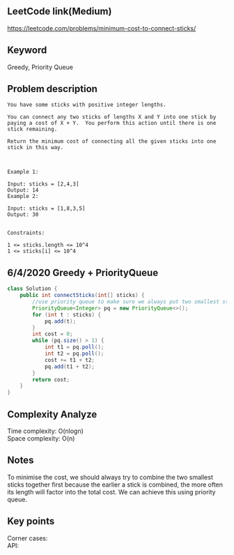 ## LeetCode link(Medium)
https://leetcode.com/problems/minimum-cost-to-connect-sticks/

## Keyword
Greedy, Priority Queue

## Problem description
```
You have some sticks with positive integer lengths.

You can connect any two sticks of lengths X and Y into one stick by paying a cost of X + Y.  You perform this action until there is one stick remaining.

Return the minimum cost of connecting all the given sticks into one stick in this way.

 

Example 1:

Input: sticks = [2,4,3]
Output: 14
Example 2:

Input: sticks = [1,8,3,5]
Output: 30
 

Constraints:

1 <= sticks.length <= 10^4
1 <= sticks[i] <= 10^4
```
## 6/4/2020 Greedy + PriorityQueue

```java
class Solution {
    public int connectSticks(int[] sticks) {
        //use priority queue to make sure we always put two smallest sticks together
        PriorityQueue<Integer> pq = new PriorityQueue<>();
        for (int t : sticks) {
            pq.add(t);
        }
        int cost = 0;
        while (pq.size() > 1) {
            int t1 = pq.poll();
            int t2 = pq.poll();
            cost += t1 + t2;
            pq.add(t1 + t2);
        }
        return cost;
    }
}
```

## Complexity Analyze
Time complexity: O(nlogn)\
Space complexity: O(n) 

## Notes
To minimise the cost, we should always try to combine the two smallest sticks together first because the earlier a stick is combined, the more often its length will factor into the total cost. We can achieve this using priority queue.

## Key points
Corner cases: \
API: 